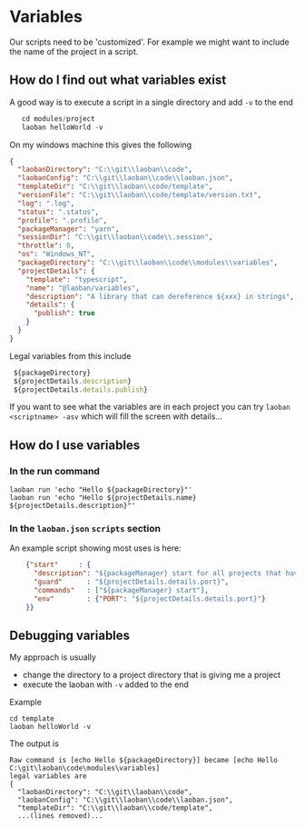 # Variables

Our scripts need to be 'customized'. For example we might want to include the name of the project 
in a script. 

## How do I find out what variables exist

A good way is to execute a script in a single directory and add `-v` to the end

```typescript
   cd modules/project
   laoban helloWorld -v
```

On my windows machine this gives the following

```json
{
  "laobanDirectory": "C:\\git\\laoban\\code",
  "laobanConfig": "C:\\git\\laoban\\code\\laoban.json",
  "templateDir": "C:\\git\\laoban\\code/template",
  "versionFile": "C:\\git\\laoban\\code/template/version.txt",
  "log": ".log",
  "status": ".status",
  "profile": ".profile",
  "packageManager": "yarn",
  "sessionDir": "C:\\git\\laoban\\code\\.session",
  "throttle": 0,
  "os": "Windows_NT",
  "packageDirectory": "C:\\git\\laoban\\code\\modules\\variables",
  "projectDetails": {
    "template": "typescript",
    "name": "@laoban/variables",
    "description": "A library that can dereference ${xxx} in strings",
    "details": {
      "publish": true
    }
  }
}
```
Legal variables from this include
```typescript
 ${packageDirectory}
 ${projectDetails.description}
 ${projectDetails.details.publish}
```

If you want to see what the variables are in each project you can try `laoban <scriptname> -asv` 
which will fill the screen with details...

## How do I use variables

### In the run command
```shell
laoban run 'echo "Hello ${packageDirectory}"' 
laoban run 'echo "Hello ${projectDetails.name} ${projectDetails.description}"' 
```

### In the `laoban.json` `scripts` section 
An example script showing most uses is here:
```json
    {"start"     : {
      "description": "${packageManager} start for all projects that have a port defined in package.details.json",
      "guard"      : "${projectDetails.details.port}",
      "commands"   : ["${packageManager} start"],
      "env"        : {"PORT": "${projectDetails.details.port}"}
    }}
```

## Debugging variables
My approach is usually
* change the directory to a project directory that is giving me a project
* execute the laoban with `-v` added to the end

Example
```shell
cd template
laoban helloWorld -v
```

The output is
```shell
Raw command is [echo Hello ${packageDirectory}] became [echo Hello C:\git\laoban\code\modules\variables]
legal variables are
{
  "laobanDirectory": "C:\\git\\laoban\\code",
  "laobanConfig": "C:\\git\\laoban\\code\\laoban.json",
  "templateDir": "C:\\git\\laoban\\code/template",
  ...(lines removed)...
```


